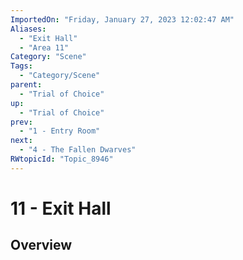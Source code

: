 ```yaml
---
ImportedOn: "Friday, January 27, 2023 12:02:47 AM"
Aliases:
  - "Exit Hall"
  - "Area 11"
Category: "Scene"
Tags:
  - "Category/Scene"
parent:
  - "Trial of Choice"
up:
  - "Trial of Choice"
prev:
  - "1 - Entry Room"
next:
  - "4 - The Fallen Dwarves"
RWtopicId: "Topic_8946"
---
```

# 11 - Exit Hall
## Overview
